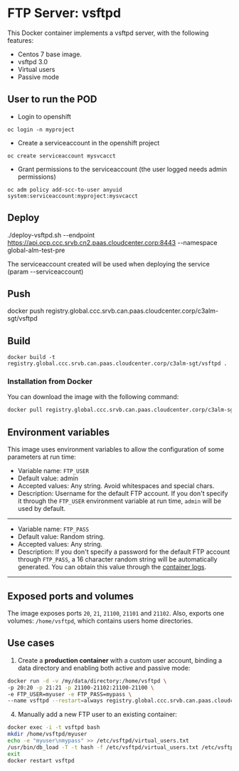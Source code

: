 # FTP Server: vsftpd

This Docker container implements a vsftpd server, with the following features:

 * Centos 7 base image.
 * vsftpd 3.0
 * Virtual users
 * Passive mode

## User to run the POD
* Login to openshift
```
oc login -n myproject
```
* Create a serviceaccount in the openshift project
```
oc create serviceaccount mysvcacct
```
* Grant permissions to the serviceaccount (the user logged needs admin permissions)
```
oc adm policy add-scc-to-user anyuid system:serviceaccount:myproject:mysvcacct
```

## Deploy

./deploy-vsftpd.sh --endpoint https://api.ocp.ccc.srvb.cn2.paas.cloudcenter.corp:8443 --namespace global-alm-test-pre


The serviceaccount created will be used when deploying the service (param --serviceaccount)

## Push
docker push registry.global.ccc.srvb.can.paas.cloudcenter.corp/c3alm-sgt/vsftpd

## Build
```
docker build -t registry.global.ccc.srvb.can.paas.cloudcenter.corp/c3alm-sgt/vsftpd .
```

### Installation from Docker

You can download the image with the following command:

```bash
docker pull registry.global.ccc.srvb.can.paas.cloudcenter.corp/c3alm-sgt/vsftpd
```

Environment variables
----

This image uses environment variables to allow the configuration of some parameters at run time:

* Variable name: `FTP_USER`
* Default value: admin
* Accepted values: Any string. Avoid whitespaces and special chars.
* Description: Username for the default FTP account. If you don't specify it through the `FTP_USER` environment variable at run time, `admin` will be used by default.

----

* Variable name: `FTP_PASS`
* Default value: Random string.
* Accepted values: Any string.
* Description: If you don't specify a password for the default FTP account through `FTP_PASS`, a 16 character random string will be automatically generated. You can obtain this value through the [container logs](https://docs.docker.com/engine/reference/commandline/container_logs/).

----

Exposed ports and volumes
----

The image exposes ports `20`, `21`, `21100`, `21101` and `21102`. Also, exports one volumes: `/home/vsftpd`, which contains users home directories.

Use cases
----

1) Create a **production container** with a custom user account, binding a data directory and enabling both active and passive mode:

```bash
docker run -d -v /my/data/directory:/home/vsftpd \
-p 20:20 -p 21:21 -p 21100-21102:21100-21100 \
-e FTP_USER=myuser -e FTP_PASS=mypass \
--name vsftpd --restart=always registry.global.ccc.srvb.can.paas.cloudcenter.corp/c3alm-sgt/vsftpd
```

4) Manually add a new FTP user to an existing container:
```bash
docker exec -i -t vsftpd bash
mkdir /home/vsftpd/myuser
echo -e "myuser\nmypass" >> /etc/vsftpd/virtual_users.txt
/usr/bin/db_load -T -t hash -f /etc/vsftpd/virtual_users.txt /etc/vsftpd/virtual_users.db
exit
docker restart vsftpd
```
